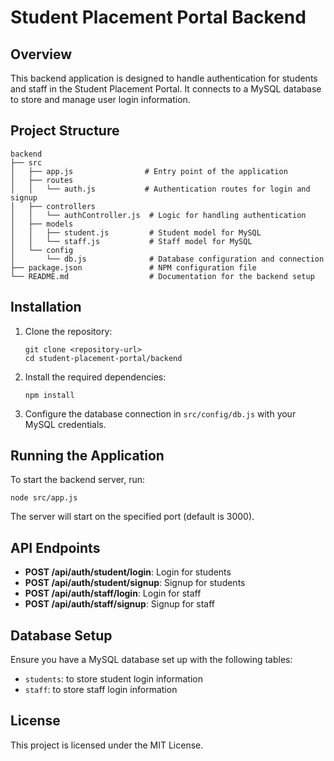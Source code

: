 # Student Placement Portal Backend

## Overview
This backend application is designed to handle authentication for students and staff in the Student Placement Portal. It connects to a MySQL database to store and manage user login information.

## Project Structure
```
backend
├── src
│   ├── app.js                # Entry point of the application
│   ├── routes
│   │   └── auth.js           # Authentication routes for login and signup
│   ├── controllers
│   │   └── authController.js  # Logic for handling authentication
│   ├── models
│   │   ├── student.js         # Student model for MySQL
│   │   └── staff.js           # Staff model for MySQL
│   └── config
│       └── db.js              # Database configuration and connection
├── package.json               # NPM configuration file
└── README.md                  # Documentation for the backend setup
```

## Installation
1. Clone the repository:
   ```
   git clone <repository-url>
   cd student-placement-portal/backend
   ```

2. Install the required dependencies:
   ```
   npm install
   ```

3. Configure the database connection in `src/config/db.js` with your MySQL credentials.

## Running the Application
To start the backend server, run:
```
node src/app.js
```
The server will start on the specified port (default is 3000).

## API Endpoints
- **POST /api/auth/student/login**: Login for students
- **POST /api/auth/student/signup**: Signup for students
- **POST /api/auth/staff/login**: Login for staff
- **POST /api/auth/staff/signup**: Signup for staff

## Database Setup
Ensure you have a MySQL database set up with the following tables:
- `students`: to store student login information
- `staff`: to store staff login information

## License
This project is licensed under the MIT License.